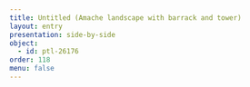 ```yaml
---
title: Untitled (Amache landscape with barrack and tower)
layout: entry
presentation: side-by-side
object:
  - id: ptl-26176
order: 118
menu: false
---
```







